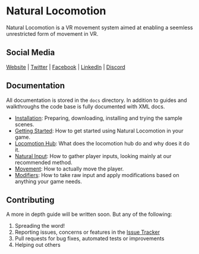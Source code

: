 # Natural Locomotion
Natural Locomotion is a VR movement system aimed at enabling a seemless unrestricted form of movement in VR.

## Social Media
[Website](http://www.digitaldiceworks.com) | 
[Twitter](https://twitter.com/DigiDiceworks) |
[Facebook](https://www.facebook.com/Digital-Diceworks-2001428196760669/) | 
[LinkedIn](https://www.linkedin.com/company/18320768/) |
[Discord](http://bit.ly/DDWDiscord)

## Documentation
All documentation is stored in the `docs` directory. In addition to guides and walkthroughs the code base is fully documented with XML docs.
* [Installation](docs/installation.md): Preparing, downloading, installing and trying the sample scenes.
* [Getting Started](docs/gettingstarted.md): How to get started using Natural Locomotion in your game.
* [Locomotion Hub](docs/locomotionhub.md): What does the locomotion hub do and why does it do it.
* [Natural Input](docs/naturalinput.md): How to gather player inputs, looking mainly at our recommended method.
* [Movement](docs/movement.md): How to actually move the player.
* [Modifiers](docs/modifiers.md): How to take raw input and apply modifications based on anything your game needs.

## Contributing
A more in depth guide will be written soon. But any of the following:
1. Spreading the word!
1. Reporting issues, concerns or features in the [Issue Tracker](https://github.com/DigitalDiceworks/natural-locomotion/issues)
1. Pull requests for bug fixes, automated tests or improvements
1. Helping out others

